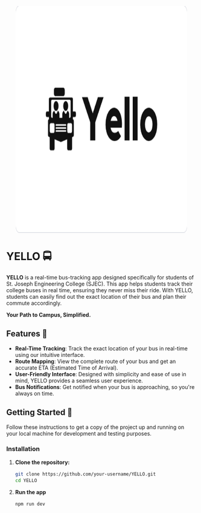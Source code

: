 <p align="center">
  <img src="images/logo-light.png" alt="YELLO Logo" width="90%" height="600px" />
</p> 

# **YELLO** 🚍

**YELLO** is a real-time bus-tracking app designed specifically for students of St. Joseph Engineering College (SJEC). This app helps students track their college buses in real time, ensuring they never miss their ride. With YELLO, students can easily find out the exact location of their bus and plan their commute accordingly.

**Your Path to Campus, Simplified.**

## **Features** 🌟

- **Real-Time Tracking**: Track the exact location of your bus in real-time using our intuitive interface.
- **Route Mapping**: View the complete route of your bus and get an accurate ETA (Estimated Time of Arrival).
- **User-Friendly Interface**: Designed with simplicity and ease of use in mind, YELLO provides a seamless user experience.
- **Bus Notifications**: Get notified when your bus is approaching, so you're always on time.

## **Getting Started** 🚀

Follow these instructions to get a copy of the project up and running on your local machine for development and testing purposes.

### **Installation**

1. **Clone the repository:**

   ```bash
   git clone https://github.com/your-username/YELLO.git
   cd YELLO

2. **Run the app**

   ```bash
   npm run dev
